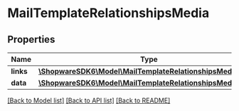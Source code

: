 # MailTemplateRelationshipsMedia

## Properties
Name | Type | Description | Notes
------------ | ------------- | ------------- | -------------
**links** | [**\ShopwareSDK6\Model\MailTemplateRelationshipsMediaLinks**](MailTemplateRelationshipsMediaLinks.md) |  | [optional] 
**data** | [**\ShopwareSDK6\Model\MailTemplateRelationshipsMediaData[]**](MailTemplateRelationshipsMediaData.md) |  | [optional] 

[[Back to Model list]](../../README.md#documentation-for-models) [[Back to API list]](../../README.md#documentation-for-api-endpoints) [[Back to README]](../../README.md)


